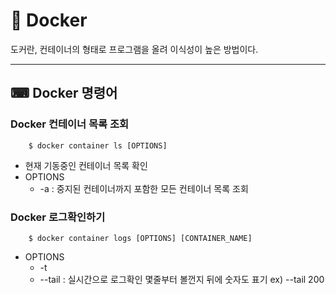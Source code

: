 # 🐳 Docker

도커란, 컨테이너의 형태로 프로그램을 올려 이식성이 높은 방법이다.

---

## ⌨ Docker 명령어

### Docker 컨테이너 목록 조회

```shell
    $ docker container ls [OPTIONS]
```

- 현재 기동중인 컨테이너 목록 확인
- OPTIONS
  - -a : 중지된 컨테이너까지 포함한 모든 컨테이너 목록 조회

### Docker 로그확인하기

```shell
    $ docker container logs [OPTIONS] [CONTAINER_NAME]
```

- OPTIONS
  - -t
  - --tail : 실시간으로 로그확인 몇줄부터 볼껀지 뒤에 숫자도 표기 ex) --tail 200

